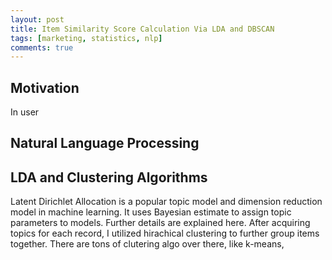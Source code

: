 ```yaml
---
layout: post
title: Item Similarity Score Calculation Via LDA and DBSCAN
tags: [marketing, statistics, nlp]
comments: true
---
```


## Motivation
In user

## Natural Language Processing


## LDA and Clustering Algorithms

Latent Dirichlet Allocation is a popular topic model and dimension reduction model in machine learning. It uses Bayesian estimate to assign topic parameters to models. Further details are explained here.
After acquiring topics for each record, I utilized hirachical clustering to further group items together. There are tons of clutering algo over there, like k-means,
